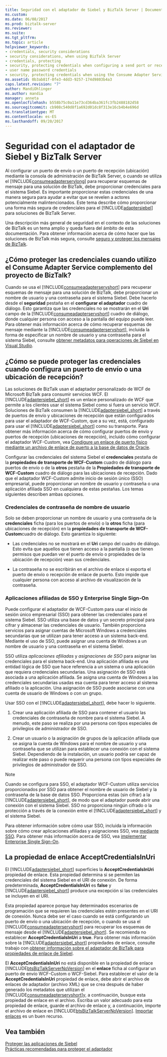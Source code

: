 ```yaml
---
title: Seguridad con el adaptador de Siebel y BizTalk Server | Documentos de Microsoft
ms.custom: 
ms.date: 06/08/2017
ms.prod: biztalk-server
ms.reviewer: 
ms.suite: 
ms.tgt_pltfrm: 
ms.topic: article
helpviewer_keywords:
- credentials, security considerations
- security considerations, when using BizTalk Server
- credentials, protecting
- security, protecting credentials when configuring a send port or receive location
- user name password credentials
- security, protecting credentials when using the Consume Adapter Service BizTalk Project Add-in
ms.assetid: 0b3ab81f-0fe3-4dd3-9257-174d9803b4a3
caps.latest.revision: "7"
author: MandiOhlinger
ms.author: mandia
manager: anneta
ms.openlocfilehash: b558b75c0a11e73cd364ba361fc3fb2488182d58
ms.sourcegitcommit: cb908c540d8f1a692d01dc8f313e16cb4b4e696d
ms.translationtype: MT
ms.contentlocale: es-ES
ms.lasthandoff: 09/20/2017
---
```

# <a name="security-with-siebel-adapter-and-biztalk-server"></a>Seguridad con el adaptador de Siebel y BizTalk Server
Al configurar un puerto de envío o un puerto de recepción (ubicación) mediante la consola de administración de BizTalk Server, o cuando se utiliza el [!INCLUDE[consumeadapterservlong](../../includes/consumeadapterservlong-md.md)] para recuperar esquemas de mensaje para una solución de BizTalk, debe proporcionar credenciales para el sistema Siebel. Es importante proporcionar estas credenciales de una manera segura para ayudar a evitar que se revelen a actores potencialmente malintencionados. Este tema describe cómo proporcionar una forma más segura de credenciales para el [!INCLUDE[adaptersiebel](../../includes/adaptersiebel-md.md)] para soluciones de BizTalk Server.  
  
 Una descripción más general de seguridad en el contexto de las soluciones de BizTalk es un tema amplio y queda fuera del ámbito de esta documentación. Para obtener información acerca de cómo hacer que las soluciones de BizTalk más segura, consulte [seguro y proteger los mensajes de BizTalk](../../core/secure-and-protect-your-biztalk-messages.md).  
  
## <a name="how-do-i-protect-credentials-when-i-use-the-consume-adapter-service-biztalk-project-add-in"></a>¿Cómo proteger las credenciales cuando utilizo el Consume Adapter Service complemento del proyecto de BizTalk?  
 Cuando se usa el [!INCLUDE[consumeadapterservshort](../../includes/consumeadapterservshort-md.md)] para recuperar esquemas de mensaje para una solución de BizTalk, debe proporcionar un nombre de usuario y una contraseña para el sistema Siebel. Debe hacerlo desde el **seguridad** pestaña en el **configurar el adaptador** cuadro de diálogo. Esto garantiza que las credenciales no se mostrarán en el **Uri** campo de la [!INCLUDE[consumeadapterservshort](../../includes/consumeadapterservshort-md.md)] cuadro de diálogo, donde cualquier persona con acceso a la pantalla del equipo puede leer. Para obtener más información acerca de cómo recuperar esquemas de mensaje mediante la [!INCLUDE[consumeadapterservshort](../../includes/consumeadapterservshort-md.md)], incluida la forma de especificar un nombre de usuario y una contraseña para el sistema Siebel, consulte [obtener metadatos para operaciones de Siebel en Visual Studio](../../adapters-and-accelerators/adapter-siebel/get-metadata-for-siebel-operations-in-visual-studio.md).  
  
## <a name="how-do-i-protect-credentials-when-i-configure-a-send-port-or-a-receive-location"></a>¿Cómo se puede proteger las credenciales cuando configura un puerto de envío o una ubicación de recepción?  
 Las soluciones de BizTalk usan el adaptador personalizado de WCF de Microsoft BizTalk para consumir servicios WCF. El [!INCLUDE[adaptersiebel_short](../../includes/adaptersiebel-short-md.md)] es un enlace personalizado de WCF que permite a los clientes usar el sistema Siebel como si fuera un servicio WCF. Soluciones de BizTalk consumen la [!INCLUDE[adaptersiebel_short](../../includes/adaptersiebel-short-md.md)] a través de puertos de envío y ubicaciones de recepción que están configurados para usar el adaptador de WCF-Custom, que a su vez, está, configurado para usar el [!INCLUDE[adaptersiebel_short](../../includes/adaptersiebel-short-md.md)] como su transporte. Para obtener más información acerca de cómo configurar puertos de envío y puertos de recepción (ubicaciones de recepción), incluido cómo configurar el adaptador WCF-Custom, vea [Condigure un enlace de puerto físico mediante un archivo de enlace de puerto a la base de datos de Oracle](../../adapters-and-accelerators/adapter-oracle-database/configure-a-physical-port-binding-using-a-port-binding-file-to-oracle-database.md).  
  
 Configurar las credenciales del sistema Siebel el **credenciales** pestaña de la **propiedades de transporte de WCF-Custom** cuadro de diálogo para puertos de envío o de la **otros** pestaña de la **Propiedades de transporte de WCF-Custom** cuadro de diálogo para las ubicaciones de recepción. Dado que el adaptador WCF-Custom admite inicio de sesión único (SSO) empresarial, puede proporcionar un nombre de usuario y contraseña o una aplicación afiliada SSO en cualquiera de estas pestañas. Los temas siguientes describen ambas opciones.  
  
### <a name="user-name-password-credentials"></a>Credenciales de contraseña de nombre de usuario  
 Solo se deben proporcionar un nombre de usuario y una contraseña de la **credenciales** ficha (para los puertos de envío) o la **otros** ficha (para ubicaciones de recepción) en la **propiedades de transporte de WCF-Custom**cuadro de diálogo. Esto garantiza lo siguiente:  
  
-   Las credenciales no se mostrará en el **Uri** campo del cuadro de diálogo. Esto evita que aquellos que tienen acceso a la pantalla (o que tienen permisos que puedan ver el puerto de envío o propiedades de la ubicación de recepción) vean sus credenciales.  
  
-   La contraseña no se escribirán en el archivo de enlace si exporta el puerto de envío o recepción de enlace de puerto. Esto impide que cualquier persona con acceso al archivo de visualización de la contraseña.  
  
### <a name="enterprise-single-sign-on-and-sso-affiliate-applications"></a>Aplicaciones afiliadas de SSO y Enterprise Single Sign-On  
 Puede configurar el adaptador de WCF-Custom para usar el inicio de sesión único empresarial (SSO) para obtener las credenciales para el sistema Siebel. SSO utiliza una base de datos y un secreto principal para cifrar y almacenar las credenciales de usuario. También proporciona servicios para asignar cuentas de Microsoft Windows a credenciales secundarias que se utilizan para tener acceso a un sistema back-end. Mediante el uso de SSO, puede asignar una cuenta de Windows a un nombre de usuario y una contraseña en el sistema Siebel.  
  
 SSO utiliza *aplicaciones afiliadas* y *asignaciones de SSO* para asignar las credenciales para el sistema back-end. Una aplicación afiliada es una entidad lógica de SSO que hace referencia a un sistema o una aplicación que requiera credenciales secundarias. Una asignación de SSO está asociada a una aplicación afiliada. Se asigna una cuenta de Windows a las credenciales secundarias usadas esa cuenta para tener acceso al sistema afiliado o la aplicación. Una asignación de SSO puede asociarse con una cuenta de usuario de Windows o con un grupo.  
  
 Usar SSO con el [!INCLUDE[adaptersiebel_short](../../includes/adaptersiebel-short-md.md)], debe hacer lo siguiente.  
  
1.  Crear una aplicación afiliada de SSO para contener el usuario las credenciales de contraseña de nombre para el sistema Siebel. A menudo, este paso se realiza por una persona con tipos especiales de privilegios de administrador de SSO.  
  
2.  Crear un usuario o la asignación de grupos de la aplicación afiliada que se asigna la cuenta de Windows para el nombre de usuario y una contraseña que se utilizan para establecer una conexión con el sistema Siebel. Dependiendo de la instalación, un usuario podría ser capaz de realizar este paso o puede requerir una persona con tipos especiales de privilegios de administrador de SSO.  
  
> [!NOTE]
>  Cuando se configura para SSO, el adaptador WCF-Custom utiliza servicios proporcionados por SSO para obtener el nombre de usuario de Siebel y la contraseña de la base de datos SSO. Proporciona estas (sin cifrar) a la [!INCLUDE[adaptersiebel_short](../../includes/adaptersiebel-short-md.md)], de modo que el adaptador puede abrir una conexión con el sistema Siebel. SSO no proporciona ningún cifrado o la protección a través de la conexión entre el [!INCLUDE[adaptersiebel_short](../../includes/adaptersiebel-short-md.md)] y el sistema Siebel.  
  
 Para obtener información sobre cómo usar SSO, incluida la información sobre cómo crear aplicaciones afiliadas y asignaciones SSO, vea [mediante SSO](../../core/using-sso.md). Para obtener más información acerca de SSO, vea [implementar Enterprise Single Sign-On](../../core/implementing-enterprise-single-sign-on.md).  
  
## <a name="the-acceptcredentialsinuri-binding-property"></a>La propiedad de enlace AcceptCredentialsInUri  
 El [!INCLUDE[adaptersiebel_short](../../includes/adaptersiebel-short-md.md)] superficies la **AcceptCredentialsInUri** propiedad de enlace. Esta propiedad determina si se permiten las credenciales del sistema Siebel en el URI de conexión. De forma predeterminada, **AcceptCredentialsInUri** es **false** y [!INCLUDE[adaptersiebel_short](../../includes/adaptersiebel-short-md.md)] produce una excepción si las credenciales se incluyen en el URI.  
  
 Esta propiedad aparece porque hay determinados escenarios de programación que se requieren las credenciales estén presentes en el URI de conexión. Nunca debe ser el caso cuando se está configurando un puerto de envío o una ubicación de recepción, o cuando se usa el [!INCLUDE[consumeadapterservshort](../../includes/consumeadapterservshort-md.md)] para recuperar los esquemas de mensaje desde el [!INCLUDE[adaptersiebel_short](../../includes/adaptersiebel-short-md.md)]. Se recomienda no establecer **AcceptCredentialsInUri** a **true**. Para obtener más información sobre la [!INCLUDE[adaptersiebel_short](../../includes/adaptersiebel-short-md.md)] propiedades de enlace, consulte trabajo con [obtener información sobre el adaptador de BizTalk para propiedades de enlace de Siebel](../../adapters-and-accelerators/adapter-siebel/read-about-biztalk-adapter-for-siebel-binding-properties.md).  
  
 El **AcceptCredentialsInUri** no está disponible en la propiedad de enlace [!INCLUDE[btsBizTalkServerNoVersion](../../includes/btsbiztalkservernoversion-md.md)] en el **enlace** ficha al configurar un puerto de envío WCF-Custom o WCF-Siebel. Para establecer el valor de la **AcceptCredentialsInUri** propiedad de enlace, debe abrir el archivo de enlaces de adaptador (archivo XML) que se crea después de haber generado los metadatos que utilizan el [!INCLUDE[consumeadapterservshort](../../includes/consumeadapterservshort-md.md)]y, a continuación, busque esta propiedad de enlace en el archivo. Escriba un valor adecuado para esta propiedad de enlace, guarde el archivo de enlace y, a continuación, importe el archivo de enlace en [!INCLUDE[btsBizTalkServerNoVersion](../../includes/btsbiztalkservernoversion-md.md)]. [Importar enlaces](../../core/importing-bindings2.md) es un buen recurso. 
  
## <a name="see-also"></a>Vea también  
 [Proteger las aplicaciones de Siebel](../../adapters-and-accelerators/adapter-siebel/secure-your-siebel-applications.md)  
[Prácticas recomendadas para proteger el adaptador](../../adapters-and-accelerators/adapter-siebel/best-practices-to-secure-the-siebel-adapter.md)
